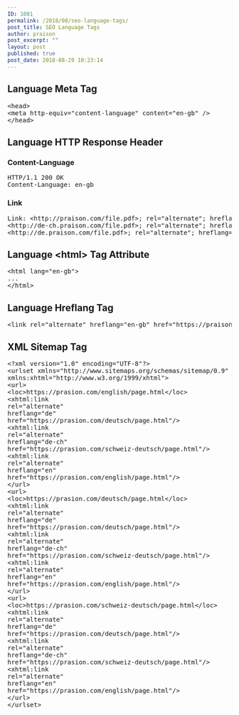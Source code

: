 ```yaml
---
ID: 1081
permalink: /2018/08/seo-language-tags/
post_title: SEO Language Tags
author: praison
post_excerpt: ""
layout: post
published: true
post_date: 2018-08-29 10:23:14
---
```

<h2>Language Meta Tag</h2>
<pre>&lt;head&gt;
&lt;meta http-equiv="content-language" content="en-gb" /&gt;
&lt;/head&gt;</pre>
<h2>Language HTTP Response Header</h2>
<h3>Content-Language</h3>
<pre>HTTP/1.1 200 OK
Content-Language: en-gb</pre>
<h3>Link</h3>
<pre>Link: &lt;http://praison.com/file.pdf&gt;; rel="alternate"; hreflang="en",
&lt;http://de-ch.praison.com/file.pdf&gt;; rel="alternate"; hreflang="de-ch",
&lt;http://de.praison.com/file.pdf&gt;; rel="alternate"; hreflang="de"</pre>
<h2>Language &lt;html&gt; Tag Attribute</h2>
<pre>&lt;html lang="en-gb"&gt;
...
&lt;/html&gt;</pre>
<h2>Language Hreflang Tag</h2>
<pre>&lt;link rel="alternate" hreflang="en-gb" href="https://praison.com/en-gb/" /&gt;</pre>
<h2>XML Sitemap Tag</h2>
<pre>&lt;?xml version="1.0" encoding="UTF-8"?&gt;
&lt;urlset xmlns="http://www.sitemaps.org/schemas/sitemap/0.9"
xmlns:xhtml="http://www.w3.org/1999/xhtml"&gt;
&lt;url&gt;
&lt;loc&gt;https://prasion.com/english/page.html&lt;/loc&gt;
&lt;xhtml:link 
rel="alternate"
hreflang="de"
href="https://prasion.com/deutsch/page.html"/&gt;
&lt;xhtml:link 
rel="alternate"
hreflang="de-ch"
href="https://prasion.com/schweiz-deutsch/page.html"/&gt;
&lt;xhtml:link 
rel="alternate"
hreflang="en"
href="https://prasion.com/english/page.html"/&gt;
&lt;/url&gt;
&lt;url&gt;
&lt;loc&gt;https://prasion.com/deutsch/page.html&lt;/loc&gt;
&lt;xhtml:link 
rel="alternate"
hreflang="de"
href="https://prasion.com/deutsch/page.html"/&gt;
&lt;xhtml:link 
rel="alternate"
hreflang="de-ch"
href="https://prasion.com/schweiz-deutsch/page.html"/&gt;
&lt;xhtml:link 
rel="alternate"
hreflang="en"
href="https://prasion.com/english/page.html"/&gt;
&lt;/url&gt;
&lt;url&gt;
&lt;loc&gt;https://prasion.com/schweiz-deutsch/page.html&lt;/loc&gt;
&lt;xhtml:link 
rel="alternate"
hreflang="de"
href="https://prasion.com/deutsch/page.html"/&gt;
&lt;xhtml:link 
rel="alternate"
hreflang="de-ch"
href="https://prasion.com/schweiz-deutsch/page.html"/&gt;
&lt;xhtml:link 
rel="alternate"
hreflang="en"
href="https://prasion.com/english/page.html"/&gt;
&lt;/url&gt;
&lt;/urlset&gt;</pre>
&nbsp;